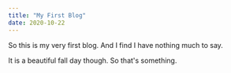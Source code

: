 ```yaml
---
title: "My First Blog"
date: 2020-10-22
---
```



So this is my very first blog. And I find I have nothing much to say.

It is a beautiful fall day though. So that's something.
